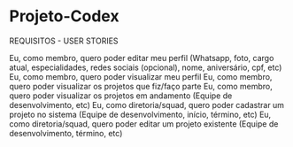 # Projeto-Codex

REQUISITOS - USER STORIES

Eu, como membro, quero poder editar meu perfil (Whatsapp, foto, cargo atual, especialidades, redes sociais (opcional), nome, aniversário, cpf, etc)
Eu, como membro, quero poder visualizar meu perfil
Eu, como membro, quero poder visualizar os projetos que fiz/faço parte
Eu, como membro, quero poder visualizar os projetos em andamento (Equipe de desenvolvimento, etc)
Eu, como diretoria/squad, quero poder cadastrar um projeto no sistema (Equipe de desenvolvimento, início, término, etc)
Eu, como diretoria/squad, quero poder editar um projeto existente (Equipe de desenvolvimento, término, etc)
